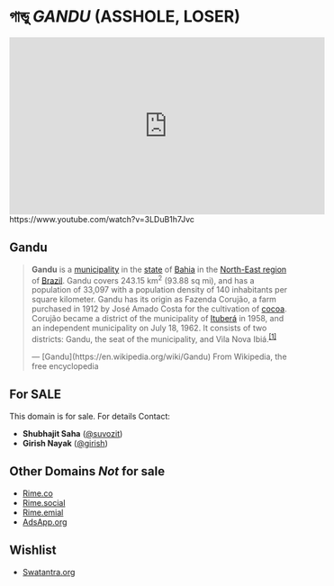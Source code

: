 # গান্ডু *GANDU* (ASSHOLE, LOSER)

<iframe width="560" height="315" src="https://www.youtube.com/embed/3LDuB1h7Jvc" frameborder="0" allowfullscreen></iframe>
https://www.youtube.com/watch?v=3LDuB1h7Jvc

## Gandu
> <p><b>Gandu</b> is a <a href="/wiki/Municipalities_of_Brazil" title="Municipalities of Brazil">municipality</a> in the <a href="/wiki/States_of_Brazil" title="States of Brazil">state</a> of <a href="/wiki/Bahia" title="Bahia">Bahia</a> in the <a href="/wiki/Nordeste" title="Nordeste" class="mw-redirect">North-East region</a> of <a href="/wiki/Brazil" title="Brazil">Brazil</a>. Gandu covers 243.15&nbsp;km<sup>2</sup> (93.88&nbsp;sq&nbsp;mi), and has a population of 33,097 with a population density of 140 inhabitants per square kilometer. Gandu has its origin as Fazenda Corujão, a farm purchased in 1912 by José Amado Costa for the cultivation of <a href="/wiki/Cocoa_bean" title="Cocoa bean">cocoa</a>. Corujão became a district of the municipality of <a href="/wiki/Ituber%C3%A1" title="Ituberá">Ituberá</a> in 1958, and an independent municipality on July 18, 1962. It consists of two districts: Gandu, the seat of the municipality, and Vila Nova Ibiá.<sup id="cite_ref-i_1-0" class="reference"><a href="#cite_note-i-1">[1]</a></sup></p>
> &mdash; [Gandu](https://en.wikipedia.org/wiki/Gandu) From Wikipedia, the free encyclopedia



## For SALE
This domain is for sale. For details Contact:
- **Shubhajit Saha** ([@suvozit](http://suvozit.com))
- **Girish Nayak** ([@girish](http://illusionist.me))

## Other Domains *Not* for sale
- [Rime.co](http://rime.co)
- [Rime.social](http://rime.social)
- [Rime.emial](http://rime.email)
- [AdsApp.org](http://adsapp.org)

## Wishlist
- [Swatantra.org](http://swatantra.org)
